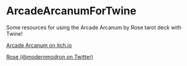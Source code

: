 # ArcadeArcanumForTwine
Some resources for using the Arcade Arcanum by Rose tarot deck with Twine!

[Arcade Arcanum on itch.io](https://modernmodron.itch.io/the-arcade-arcanum)

[Rose (@modernmodron on Twitter)](https://twitter.com/modernmodron)
